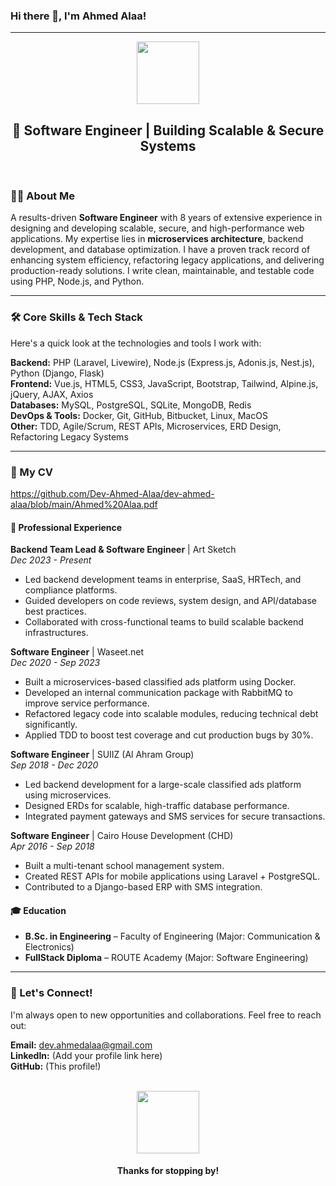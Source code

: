 ### Hi there 👋, I'm Ahmed Alaa!

---

<div id="header" align="center">
  <img src="https://media.giphy.com/media/M9gbBkH9QyXfW/giphy.gif" width="100"/>
  <h2>🚀 Software Engineer | Building Scalable & Secure Systems</h2>
</div>

<br>

### 👨‍💻 About Me

A results-driven **Software Engineer** with 8 years of extensive experience in designing and developing scalable, secure, and high-performance web applications. My expertise lies in **microservices architecture**, backend development, and database optimization. I have a proven track record of enhancing system efficiency, refactoring legacy applications, and delivering production-ready solutions. I write clean, maintainable, and testable code using PHP, Node.js, and Python.

---

### 🛠️ Core Skills & Tech Stack

Here's a quick look at the technologies and tools I work with:

**Backend:** PHP (Laravel, Livewire), Node.js (Express.js, Adonis.js, Nest.js), Python (Django, Flask)  
**Frontend:** Vue.js, HTML5, CSS3, JavaScript, Bootstrap, Tailwind, Alpine.js, jQuery, AJAX, Axios  
**Databases:** MySQL, PostgreSQL, SQLite, MongoDB, Redis  
**DevOps & Tools:** Docker, Git, GitHub, Bitbucket, Linux, MacOS  
**Other:** TDD, Agile/Scrum, REST APIs, Microservices, ERD Design, Refactoring Legacy Systems

---

### 📝 My CV

https://github.com/Dev-Ahmed-Alaa/dev-ahmed-alaa/blob/main/Ahmed%20Alaa.pdf

#### 💼 Professional Experience

**Backend Team Lead & Software Engineer** | Art Sketch  
*Dec 2023 - Present*  
- Led backend development teams in enterprise, SaaS, HRTech, and compliance platforms.  
- Guided developers on code reviews, system design, and API/database best practices.  
- Collaborated with cross-functional teams to build scalable backend infrastructures.

**Software Engineer** | Waseet.net  
*Dec 2020 - Sep 2023*  
- Built a microservices-based classified ads platform using Docker.  
- Developed an internal communication package with RabbitMQ to improve service performance.  
- Refactored legacy code into scalable modules, reducing technical debt significantly.  
- Applied TDD to boost test coverage and cut production bugs by 30%.

**Software Engineer** | SUIIZ (Al Ahram Group)  
*Sep 2018 - Dec 2020*  
- Led backend development for a large-scale classified ads platform using microservices.  
- Designed ERDs for scalable, high-traffic database performance.  
- Integrated payment gateways and SMS services for secure transactions.

**Software Engineer** | Cairo House Development (CHD)  
*Apr 2016 - Sep 2018*  
- Built a multi-tenant school management system.  
- Created REST APIs for mobile applications using Laravel + PostgreSQL.  
- Contributed to a Django-based ERP with SMS integration.

#### 🎓 Education

- **B.Sc. in Engineering** – Faculty of Engineering (Major: Communication & Electronics)  
- **FullStack Diploma** – ROUTE Academy (Major: Software Engineering)

---

### 🤝 Let's Connect!

I'm always open to new opportunities and collaborations. Feel free to reach out:

**Email:** dev.ahmedalaa@gmail.com  
**LinkedIn:** (Add your profile link here)  
**GitHub:** (This profile!)

<br>

<div align="center">
  <img src="https://media.giphy.com/media/Vgf52e2D01jV351x9u/giphy.gif" width="100"/>
  <h4>Thanks for stopping by!</h4>
</div>
